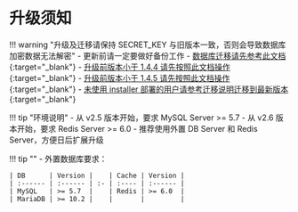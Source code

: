 # 升级须知
!!! warning "升级及迁移请保持 SECRET_KEY 与旧版本一致，否则会导致数据库加密数据无法解密"
    - 更新前请一定要做好备份工作
    - [数据库迁移请先参考此文档](../old_version_upgrade/mariadb-mysql.md){:target="_blank"}
    - [升级前版本小于 1.4.4 请先按照此文档操作](../old_version_upgrade/1.0.0-1.4.3.md){:target="_blank"}
    - [升级前版本小于 1.4.5 请先按照此文档操作](../old_version_upgrade/1.4.4.md){:target="_blank"}
    - [未使用 installer 部署的用户请参考迁移说明迁移到最新版本](migration.md){:target="_blank"}

!!! tip "环境说明"
    - 从 v2.5 版本开始，要求 MySQL Server >= 5.7
    - 从 v2.6 版本开始，要求 Redis Server >= 6.0
    - 推荐使用外置 DB Server 和 Redis Server，方便日后扩展升级

!!! tip ""
    - 外置数据库要求：

    | DB      | Version |    | Cache | Version |
    | :------ | :------ | :- | :---- | :------ |
    | MySQL   | >= 5.7  |    | Redis | >= 6.0  |
    | MariaDB | >= 10.2 |    |       |         |
